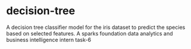 # decision-tree
A decision tree classifier model for the iris dataset to predict the species based on selected features. A sparks foundation data analytics and business intelligence intern task-6

